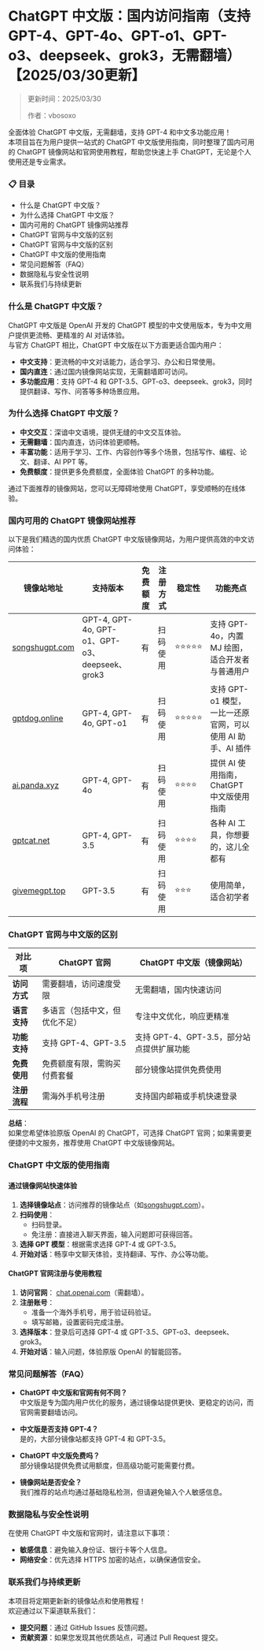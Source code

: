 # ChatGPT 中文版：国内访问指南（支持 GPT-4、GPT-4o、GPT-o1、GPT-o3、deepseek、grok3，无需翻墙）【2025/03/30更新】

> 更新时间：2025/03/30
>
> 作者：vbosoxo

全面体验 ChatGPT 中文版，无需翻墙，支持 GPT-4 和中文多功能应用！  
本项目旨在为用户提供一站式的 ChatGPT 中文版使用指南，同时整理了国内可用的 ChatGPT 镜像网站和官网使用教程，帮助您快速上手 ChatGPT，无论是个人使用还是专业需求。

### 📋 目录
- 什么是 ChatGPT 中文版？
- 为什么选择 ChatGPT 中文版？
- 国内可用的 ChatGPT 镜像网站推荐
- ChatGPT 官网与中文版的区别
- ChatGPT 官网与中文版的区别
- ChatGPT 中文版的使用指南
- 常见问题解答（FAQ）
- 数据隐私与安全性说明
- 联系我们与持续更新

### 什么是 ChatGPT 中文版？
ChatGPT 中文版是 OpenAI 开发的 ChatGPT 模型的中文使用版本，专为中文用户提供更流畅、更精准的 AI 对话体验。  
与官方 ChatGPT 相比，ChatGPT 中文版在以下方面更适合国内用户：

- **中文支持**：更流畅的中文对话能力，适合学习、办公和日常使用。
- **国内直连**：通过国内镜像网站实现，无需翻墙即可访问。
- **多功能应用**：支持 GPT-4 和 GPT-3.5、GPT-o3、deepseek、grok3，同时提供翻译、写作、问答等多种场景应用。

### 为什么选择 ChatGPT 中文版？
- **中文交互**：深谙中文语境，提供无缝的中文交互体验。
- **无需翻墙**：国内直连，访问体验更顺畅。
- **丰富功能**：适用于学习、工作、内容创作等多个场景，包括写作、编程、论文、翻译、AI PPT 等。
- **免费额度**：提供更多免费额度，全面体验 ChatGPT 的多种功能。

通过下面推荐的镜像网站，您可以无障碍地使用 ChatGPT，享受顺畅的在线体验。

### 国内可用的 ChatGPT 镜像网站推荐
以下是我们精选的国内优质 ChatGPT 中文版镜像网站，为用户提供高效的中文访问体验：

| 镜像站地址                       | 支持版本                 | 免费额度 | 注册方式    | 稳定性   | 功能亮点 |
| --------------------------------- | ------------------------ | -------- | ----------- | -------- | -------- |
| [songshugpt.com](https://songshugpt.com) | GPT-4, GPT-4o, GPT-o1、GPT-o3、deepseek、grok3    | 有       | 扫码使用    | ⭐⭐⭐⭐⭐   | 支持 GPT-4o，内置 MJ 绘图，适合开发者与普通用户 |
| [gptdog.online](https://gptdog.online/)   | GPT-4, GPT-4o, GPT-o1    | 有       | 扫码使用    | ⭐⭐⭐⭐⭐   | 支持 GPT-o1 模型，一比一还原官网，可以使用 AI 助手、AI 插件 |
| [ai.panda.xyz](https://ai.panda.xyz) | GPT-4, GPT-4o           | 有       | 扫码使用    | ⭐⭐⭐⭐    | 提供 AI 使用指南，ChatGPT 中文版使用指南 |
| [gptcat.net](https://gptcat.net) | GPT-4, GPT-3.5           | 有       | 扫码使用    | ⭐⭐⭐⭐    | 各种 AI 工具，你想要的，这儿全都有 |
| [givemegpt.top](https://givemegpt.top/) | GPT-3.5                  | 有       | 扫码使用    | ⭐⭐⭐     | 使用简单，适合初学者 |

### ChatGPT 官网与中文版的区别
| 对比项            | ChatGPT 官网           | ChatGPT 中文版（镜像网站） |
| ----------------- | ---------------------- | ------------------------- |
| **访问方式**      | 需要翻墙，访问速度受限 | 无需翻墙，国内快速访问     |
| **语言支持**      | 多语言（包括中文，但优化不足） | 专注中文优化，响应更精准   |
| **功能支持**      | 支持 GPT-4、GPT-3.5     | 支持 GPT-4、GPT-3.5，部分站点提供扩展功能 |
| **免费使用**      | 免费额度有限，需购买付费套餐 | 部分镜像站提供免费使用    |
| **注册流程**      | 需海外手机号注册       | 支持国内邮箱或手机快速登录 |

**总结**：  
如果您希望体验原版 OpenAI 的 ChatGPT，可选择 ChatGPT 官网；如果需要更便捷的中文服务，推荐使用 ChatGPT 中文版镜像网站。

### ChatGPT 中文版的使用指南
#### 通过镜像网站快速体验
1. **选择镜像站点**：访问推荐的镜像站点（如[songshugpt.com](https://songshugpt.com)）。
2. **扫码使用**：
   - 扫码登录。
   - 免注册：直接进入聊天界面，输入问题即可获得回答。
3. **选择 GPT 模型**：根据需求选择 GPT-4 或 GPT-3.5。
4. **开始对话**：畅享中文聊天体验，支持翻译、写作、办公等功能。

#### ChatGPT 官网注册与使用教程
1. **访问官网**： [chat.openai.com](https://chat.openai.com/)（需翻墙）。
2. **注册账号**：
   - 准备一个海外手机号，用于验证码验证。
   - 填写邮箱，设置密码完成注册。
3. **选择版本**：登录后可选择 GPT-4 或 GPT-3.5、GPT-o3、deepseek、grok3。
4. **开始对话**：输入问题，体验原版 OpenAI 的智能回答。

### 常见问题解答（FAQ）
- **ChatGPT 中文版和官网有何不同？**  
  中文版是专为国内用户优化的服务，通过镜像站提供更快、更稳定的访问，而官网需要翻墙访问。

- **中文版是否支持 GPT-4？**  
  是的，大部分镜像站都支持 GPT-4 和 GPT-3.5。

- **ChatGPT 中文版免费吗？**  
  部分镜像站提供免费试用额度，但高级功能可能需要付费。

- **镜像网站是否安全？**  
  我们推荐的站点均通过基础隐私检测，但请避免输入个人敏感信息。

### 数据隐私与安全性说明
在使用 ChatGPT 中文版和官网时，请注意以下事项：

- **敏感信息**：避免输入身份证、银行卡等个人信息。
- **网络安全**：优先选择 HTTPS 加密的站点，以确保通信安全。

### 联系我们与持续更新
本项目将定期更新新的镜像站点和使用教程！  
欢迎通过以下渠道联系我们：
- **提交问题**：通过 GitHub Issues 反馈问题。
- **贡献资源**：如果您发现其他优质站点，可通过 Pull Request 提交。
```
